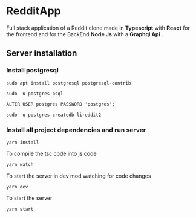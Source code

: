# RedditApp

Full stack application of a Reddit clone made in **Typescript** with **React** for the frontend and for the BackEnd **Node Js** with a **Graphql Api** .


## Server installation 

### Install postgresql 
```
sudo apt install postgresql postgresql-contrib
```

```
sudo -u postgres psql
```

```
ALTER USER postgres PASSWORD 'postgres';
```

```
sudo -u postgres createdb lireddit2
```


### Install all project dependencies and run server
```
yarn install
```

To compile the tsc code into js code
```
yarn watch
```

To start the server in dev mod watching for code changes
```
yarn dev
```

To start the server
```
yarn start
```

